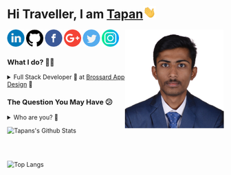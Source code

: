 <h1>Hi Traveller, I am <a href="https://www.dabhitapan.me/">Tapan</a><img src="https://raw.githubusercontent.com/dabhitapan/dabhitapan/master/gifs/Hi.gif" width="30px"></h1>
<img align='right' src="https://github.com/dabhitapan/dabhitapan/blob/master/01.jpg" width="230" />

<a href="https://linkedin.com/in/tapan-dabhi"><img src="https://github.com/dabhitapan/dabhitapan/blob/master/logos/linkedin.png" width="40" /></a>
<a href="https://github.com/dabhitapan"><img src="https://github.com/dabhitapan/dabhitapan/blob/master/logos/github-logo.png" width="40" /></a>
<a href="https://www.facebook.com/tapan.dabhi.7/"><img src="https://github.com/dabhitapan/dabhitapan/blob/master/logos/facebook.png" width="40" /></a>
<a href="mailto:tapandabhi99@gmail.com"><img src="https://github.com/dabhitapan/dabhitapan/blob/master/logos/google-plus.png" width="40" /></a>
<a href="https://twitter.com/dabhitapan"><img src="https://github.com/dabhitapan/dabhitapan/blob/master/logos/twitter.png" width="40" /></a>
<a href="https://www.instagram.com/wo_log_im_tony/"><img src="https://github.com/dabhitapan/dabhitapan/blob/master/logos/instagram.png" width="40" /></a>

<h3>What I do? 👨‍💻</h3>
<details>
<summary>Full Stack Developer 🍥 at <a href="https://brossarddesign.com/"> Brossard App Design</a> 🤖 </summary>
  <ul>
    <li>Working as a full stack developer including Mobile, Web Apps and Backend with Brossard App Design, Montreal.</li>
  </ul>
</details>

<h3>The Question You May Have 😕</h3>
<details>
  <summary>Who are you? 👨</summary>
  <pre>
    To acquire a challenging career with a growing company utilizing the opportunity to offer
    proven and developing skills within the company. I have strong skills and background with technologies like

    - Frontend - HTML5, CSS, Sass, Bootstrap4, JavaScript, Vb.Net, Angular Js, React Js
    - Backend - Java, Php, Vb.Net, REST, Sprint-Boot, Laravel
    - Mobile - React-Native, Android
    - Database - MySQL, PostgreSQL, NoSQL
    - Servers / Deployments - Apache, Tomcat, NGINX, AWS
    - Version Control - GIT, SVN 
  </pre>
</details>


![Tapans's Github Stats](https://github-readme-stats.vercel.app/api?username=dabhitapan&show_icons=true&theme=tokyonight)

<br >
<br />

![Top Langs](https://github-readme-stats.vercel.app/api/top-langs/?username=dabhitapan&theme=tokyonight)
